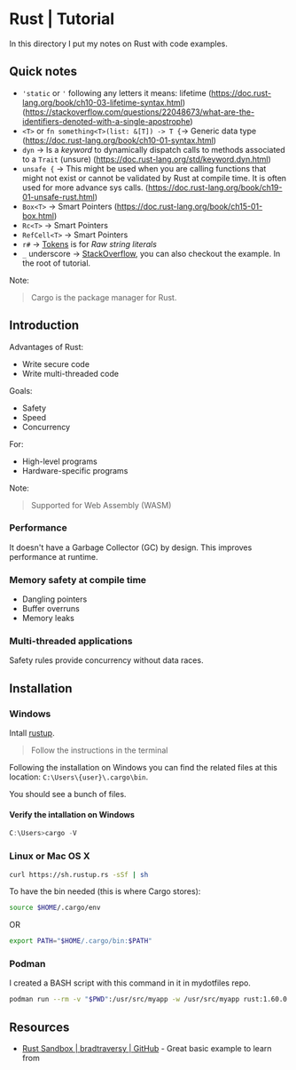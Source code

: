 # Rust | Tutorial
In this directory I put my notes on Rust with code examples.

## Quick notes
- `'static` or `'` following any letters it means: lifetime (https://doc.rust-lang.org/book/ch10-03-lifetime-syntax.html) (https://stackoverflow.com/questions/22048673/what-are-the-identifiers-denoted-with-a-single-apostrophe)
- `<T>` or `fn something<T>(list: &[T]) -> T {`-> Generic data type (https://doc.rust-lang.org/book/ch10-01-syntax.html)
- `dyn` -> Is a *keyword* to dynamically dispatch calls to methods associated to a `Trait` (unsure) (https://doc.rust-lang.org/std/keyword.dyn.html)
- `unsafe {` -> This might be used when you are calling functions that might not exist or cannot be validated by Rust at compile time. It is often used for more advance sys calls. (https://doc.rust-lang.org/book/ch19-01-unsafe-rust.html)
- `Box<T>` -> Smart Pointers (https://doc.rust-lang.org/book/ch15-01-box.html)
- `Rc<T>` -> Smart Pointers
- `RefCell<T>` -> Smart Pointers
- `r#` -> [Tokens](https://doc.rust-lang.org/reference/tokens.html#raw-string-literals) is for *Raw string literals*
- `_` underscore -> [StackOverflow](https://stackoverflow.com/questions/48361537/why-do-underscore-prefixed-variables-exist), you can also checkout the example. In the root of tutorial.

Note: 
> Cargo is the package manager for Rust.
## Introduction
Advantages of Rust: 
- Write secure code
- Write multi-threaded code

Goals: 
- Safety
- Speed
- Concurrency

For: 
- High-level programs
- Hardware-specific programs

Note:
> Supported for Web Assembly (WASM)

### Performance
It doesn't have a Garbage Collector (GC) by design. This improves performance at runtime.

### Memory safety at compile time
- Dangling pointers
- Buffer overruns
- Memory leaks

### Multi-threaded applications
Safety rules provide concurrency without data races.

## Installation
### Windows
Intall [rustup](https://www.rust-lang.org/tools/install).

> Follow the instructions in the terminal

Following the installation on Windows you can find the related files at this location: `C:\Users\{user}\.cargo\bin`.

You should see a bunch of files.

#### Verify the intallation on Windows
```powershell
C:\Users>cargo -V
```
### Linux or Mac OS X
```bash
curl https://sh.rustup.rs -sSf | sh
```
To have the bin needed (this is where Cargo stores): 
```bash
source $HOME/.cargo/env
```
OR
```bash
export PATH="$HOME/.cargo/bin:$PATH"
```

### Podman
I created a BASH script with this command in it in mydotfiles repo.
```bash
podman run --rm -v "$PWD":/usr/src/myapp -w /usr/src/myapp rust:1.60.0 ${@}
```

## Resources
- [Rust Sandbox | bradtraversy | GitHub](https://github.com/bradtraversy/rust_sandbox) - Great basic example to learn from
